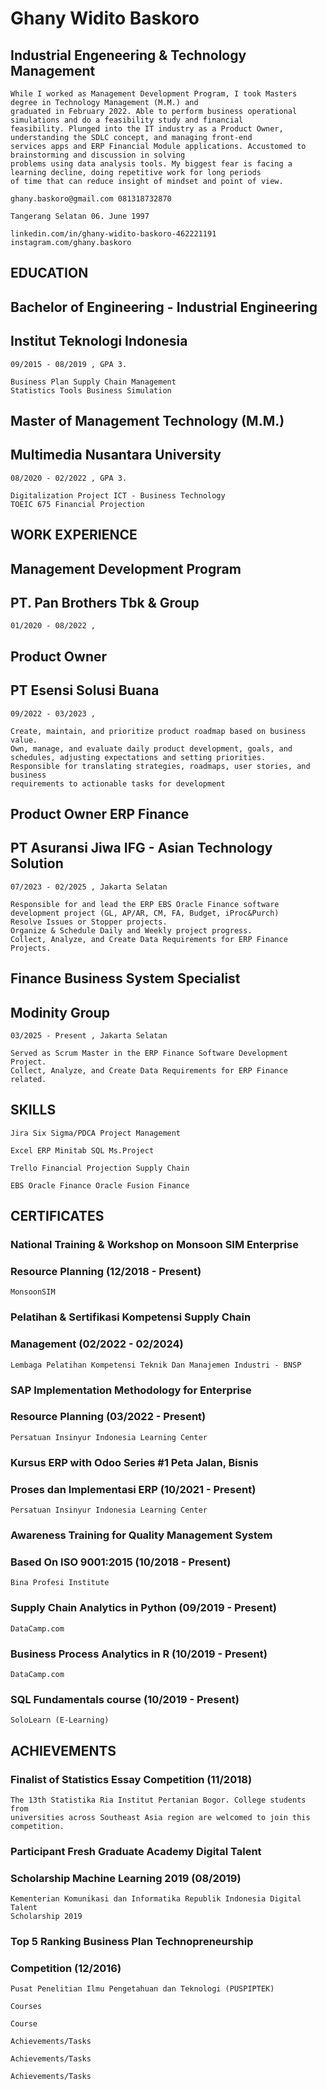 # Ghany Widito Baskoro

## Industrial Engeneering & Technology Management

```
While I worked as Management Development Program, I took Masters degree in Technology Management (M.M.) and
graduated in February 2022. Able to perform business operational simulations and do a feasibility study and financial
feasibility. Plunged into the IT industry as a Product Owner, understanding the SDLC concept, and managing front-end
services apps and ERP Financial Module applications. Accustomed to brainstorming and discussion in solving
problems using data analysis tools. My biggest fear is facing a learning decline, doing repetitive work for long periods
of time that can reduce insight of mindset and point of view.
```
```
ghany.baskoro@gmail.com 081318732870
```
```
Tangerang Selatan 06. June 1997
```
```
linkedin.com/in/ghany-widito-baskoro-462221191 instagram.com/ghany.baskoro
```
## EDUCATION

## Bachelor of Engineering - Industrial Engineering

## Institut Teknologi Indonesia

```
09/2015 - 08/2019 , GPA 3.
```
```
Business Plan Supply Chain Management
Statistics Tools Business Simulation
```
## Master of Management Technology (M.M.)

## Multimedia Nusantara University

```
08/2020 - 02/2022 , GPA 3.
```
```
Digitalization Project ICT - Business Technology
TOEIC 675 Financial Projection
```
## WORK EXPERIENCE

## Management Development Program

## PT. Pan Brothers Tbk & Group

```
01/2020 - 08/2022 ,
```
## Product Owner

## PT Esensi Solusi Buana

```
09/2022 - 03/2023 ,
```
```
Create, maintain, and prioritize product roadmap based on business value.
Own, manage, and evaluate daily product development, goals, and
schedules, adjusting expectations and setting priorities.
Responsible for translating strategies, roadmaps, user stories, and business
requirements to actionable tasks for development
```
## Product Owner ERP Finance

## PT Asuransi Jiwa IFG - Asian Technology Solution

```
07/2023 - 02/2025 , Jakarta Selatan
```
```
Responsible for and lead the ERP EBS Oracle Finance software
development project (GL, AP/AR, CM, FA, Budget, iProc&Purch)
Resolve Issues or Stopper projects.
Organize & Schedule Daily and Weekly project progress.
Collect, Analyze, and Create Data Requirements for ERP Finance Projects.
```
## Finance Business System Specialist

## Modinity Group

```
03/2025 - Present , Jakarta Selatan
```
```
Served as Scrum Master in the ERP Finance Software Development Project.
Collect, Analyze, and Create Data Requirements for ERP Finance related.
```
## SKILLS

```
Jira Six Sigma/PDCA Project Management
```
```
Excel ERP Minitab SQL Ms.Project
```
```
Trello Financial Projection Supply Chain
```
```
EBS Oracle Finance Oracle Fusion Finance
```
## CERTIFICATES

### National Training & Workshop on Monsoon SIM Enterprise

### Resource Planning (12/2018 - Present)

```
MonsoonSIM
```
### Pelatihan & Sertifikasi Kompetensi Supply Chain

### Management (02/2022 - 02/2024)

```
Lembaga Pelatihan Kompetensi Teknik Dan Manajemen Industri - BNSP
```
### SAP Implementation Methodology for Enterprise

### Resource Planning (03/2022 - Present)

```
Persatuan Insinyur Indonesia Learning Center
```
### Kursus ERP with Odoo Series #1 Peta Jalan, Bisnis

### Proses dan Implementasi ERP (10/2021 - Present)

```
Persatuan Insinyur Indonesia Learning Center
```
### Awareness Training for Quality Management System

### Based On ISO 9001:2015 (10/2018 - Present)

```
Bina Profesi Institute
```
### Supply Chain Analytics in Python (09/2019 - Present)

```
DataCamp.com
```
### Business Process Analytics in R (10/2019 - Present)

```
DataCamp.com
```
### SQL Fundamentals course (10/2019 - Present)

```
SoloLearn (E-Learning)
```
## ACHIEVEMENTS

### Finalist of Statistics Essay Competition (11/2018)

```
The 13th Statistika Ria Institut Pertanian Bogor. College students from
universities across Southeast Asia region are welcomed to join this
competition.
```
### Participant Fresh Graduate Academy Digital Talent

### Scholarship Machine Learning 2019 (08/2019)

```
Kementerian Komunikasi dan Informatika Republik Indonesia Digital Talent
Scholarship 2019
```
### Top 5 Ranking Business Plan Technopreneurship

### Competition (12/2016)

```
Pusat Penelitian Ilmu Pengetahuan dan Teknologi (PUSPIPTEK)
```
```
Courses
```
```
Course
```
```
Achievements/Tasks
```
```
Achievements/Tasks
```
```
Achievements/Tasks
```

